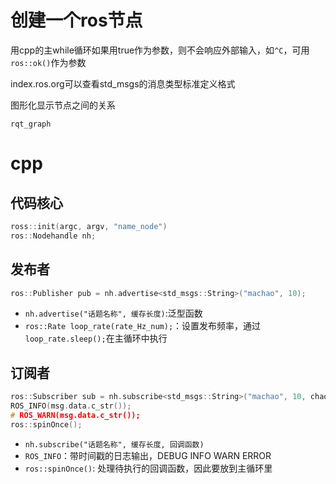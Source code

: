 # 创建一个ros节点
用cpp的主while循环如果用true作为参数，则不会响应外部输入，如`^C`，可用`ros::ok()`作为参数

index.ros.org可以查看std_msgs的消息类型标准定义格式

图形化显示节点之间的关系
```
rqt_graph
```
# cpp
## 代码核心
```cpp
ross::init(argc, argv, "name_node")
ros::Nodehandle nh;
```
## 发布者
```cpp
ros::Publisher pub = nh.advertise<std_msgs::String>("machao", 10);
```
- `nh.advertise("话题名称", 缓存长度)`:泛型函数
- `ros::Rate loop_rate(rate_Hz_num);`：设置发布频率，通过`loop_rate.sleep();`在主循环中执行

## 订阅者
```cpp
ros::Subscriber sub = nh.subscribe<std_msgs::String>("machao", 10, chao);
ROS_INFO(msg.data.c_str());
# ROS_WARN(msg.data.c_str());
ros::spinOnce();
```
- `nh.subscribe("话题名称", 缓存长度, 回调函数)`
- `ROS_INFO`：带时间戳的日志输出，DEBUG	INFO WARN ERROR
- `ros::spinOnce()`: 处理待执行的回调函数，因此要放到主循环里

